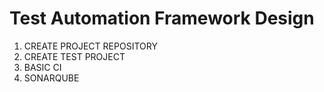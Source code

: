 # Test Automation Framework Design

1. CREATE PROJECT REPOSITORY
2. CREATE TEST PROJECT
3. BASIC CI
4. SONARQUBE
